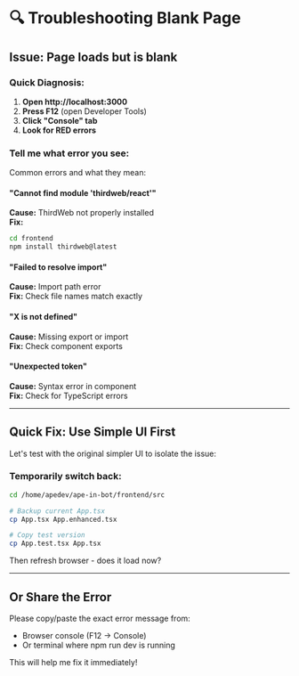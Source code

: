# 🔍 Troubleshooting Blank Page

## Issue: Page loads but is blank

### Quick Diagnosis:

1. **Open http://localhost:3000**
2. **Press F12** (open Developer Tools)
3. **Click "Console" tab**
4. **Look for RED errors**

### Tell me what error you see:

Common errors and what they mean:

#### "Cannot find module 'thirdweb/react'"
**Cause:** ThirdWeb not properly installed  
**Fix:** 
```bash
cd frontend
npm install thirdweb@latest
```

#### "Failed to resolve import"
**Cause:** Import path error  
**Fix:** Check file names match exactly

#### "X is not defined"
**Cause:** Missing export or import  
**Fix:** Check component exports

#### "Unexpected token"
**Cause:** Syntax error in component  
**Fix:** Check for TypeScript errors

---

## Quick Fix: Use Simple UI First

Let's test with the original simpler UI to isolate the issue:

### Temporarily switch back:

```bash
cd /home/apedev/ape-in-bot/frontend/src

# Backup current App.tsx
cp App.tsx App.enhanced.tsx

# Copy test version
cp App.test.tsx App.tsx
```

Then refresh browser - does it load now?

---

## Or Share the Error

Please copy/paste the exact error message from:
- Browser console (F12 → Console)
- Or terminal where npm run dev is running

This will help me fix it immediately!



